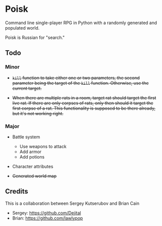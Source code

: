 Poisk
=====

Command line single-player RPG in Python with a randomly generated and populated world.

Poisk is Russian for "search."

Todo
----

### Minor

* ~~`kill` function to take either one or two parameters, the second parameter being the target of the `kill` function. Otherwise, use the current target.~~

* ~~When there are multiple rats in a room, target rat should target the first live rat. If there are only corpses of rats, only then should it target the first corpse of a rat. This functionality is supposed to be there already, but it's not working right.~~

### Major

* Battle system

    - Use weapons to attack
    - Add armor
    - Add potions

* Character attributes

* ~~Generated world map~~

Credits
-------

This is a collaboration between Sergey Kutserubov and Brian Cain

* Sergey: https://github.com/Dejital
* Brian: https://github.com/lawlypop
